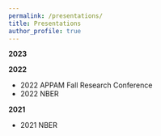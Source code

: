 ```yaml
---
permalink: /presentations/
title: Presentations
author_profile: true
---
```


**2023**

**2022**

* 2022 APPAM Fall Research Conference
* 2022 NBER

**2021**

* 2021 NBER
